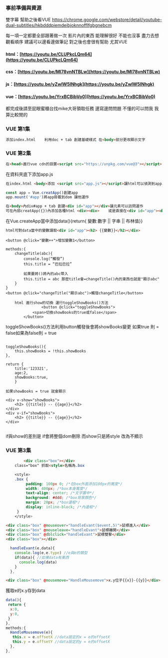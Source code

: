 ### 事前準備與資源

雙字幕 幫助之後看VUE https://chrome.google.com/webstore/detail/youtube-dual-subtitles/hkbdddpiemdeibjoknnofflfgbgnebcm

每一項一定都要全部跟著做一次 影片內的東西 能理解很好 不能也沒事 盡力去想
觀看順序 建議可以邊看邊做筆記 對之後也會很有幫助 尤其VUE
#### html：[https://youtu.be/CLUPkcLQm64](https://youtu.be/CLUPkcLQm64)
#### css：[https://youtu.be/Ml78vnNTBLw](https://youtu.be/Ml78vnNTBLw)
#### js：[https://youtu.be/yZwlW5INhgk](https://youtu.be/yZwlW5INhgk)
#### vue：[https://youtu.be/YrxBCBibVo0](https://youtu.be/YrxBCBibVo0)

都完成後請至屁眼蜜櫃台找mike大哥領取任務 邊寫邊問問題 不懂的可以問我 我算比較閒的

### VUE 第1集 

```html
添加index.html 	利用doc + tab 創建基礎樣式 在<body>部分更改顯示文字
```

### VUE 第2集

```html
在<head>進行vue cdn的設置<script src="https://unpkg.com/vue@3"></script>
```

在資料夾底下添加app.js

```html
在index.html <body>添加 <script src="app.js"></script>讓html可以偵測到app.js
```

```js
const app = Vue.creatApp()創建app
app.mount('#app')將app掛載到dom 讓他運作
```

```html
在<body>內div#app + tab 創建<div id="app"></div>讓元素可以訪問運作
可在內部creatApp({})內添加各種html <div><div> 	或是直接在<div id="app"><div><div><div>添加狀態
```

在Vue.createApp當中添加data(){return{ 變數:數字 || 字串 || 布林值}}

```html
html可對data當中的變數讀取<div id="app"><h2> {{變數}}</h2></div>
```

```
<button @click="變數++">增加變數1</button>
```

```
methods:{
	changeTitle(abc){
		console.log(“觸發”)
		this.title = “巴拉巴拉”

		如果要將()將內的abc帶入
		this.title = abc 那麼title會=changeTitle()內的東西也就是"顯示abc"
	}
}
<button @click="changeTitle("顯示abc")>觸發changeTitle</button>
```

```
	html 進行show的切換 運行toggleShowBooks()方法
				<button @click="toggleShowBooks">
            <span>切換showBooks的true或false</span>
        </button>
```

toggleShowBooks()方法利用button觸發後會將showBooks變更 如果true 則 = false如果為false則 = true
```
	
toggleShowBooks(){
	this.showBooks = !this.showBooks
},

return {
	title:'123321',
	age:2,
	showBooks:true,
	}
			
如果showBooks = true 就會顯示

<div v-show="showBooks">
	<h2> {{title}} -- {{age}}</h2>
</div>
<div v-if="showBooks">
	<h2> {{title}} -- {{age}}</h2>
</div>
		
```
if與show的差別是 if會將整個dom刪除 而show只是將style 改為不顯示

### VUE 第3集

```html
		<div class="box"></div>
	class="box" 抓取<style>名稱為.box
```

```css
	<style>
	.box {
		 padding: 100px 0; /*在box外面添加100px的寬度*/
		 width: 400px; /*box本身寬度*/
		 text-align: center; /*文字置中*/
		 background: #ddd; /*box背景顏色*/
		 margin: 20px; /*box邊框*/
		 display: inline-block; /*內邊框*/
	 }
	</style>
```

```html
<div class="box" @mouseover="handleEvant($event,5)">鼠標進入</div>
<div class="box" @mouseleave="handleEvant">鼠標離開</div>
<div class="box" @dblclick="handleEvant">鼠標雙擊</div>
<div class="box"></div>
```

```js
  handleEvant(e,data){
    console.log(e,e.type) //e與e的類型
    if(data){ //如果data有東西
      console.log(data) 
    }
  },
```

```html
<div class="box" @mousemove="HandleMousemove">x.y位子{{x}}-{{y}}</div>
```

獲取e的x.y存到data

```js
data(){
 return {
  x:0,
  y:0,
 }
},
methods:{
  HandleMousemove(e){
   this.x = e.offsetX //data設定的x = e的offsetX
   this.y = e.offsetY //data設定的y = e的offsetX
  },
},
```






























